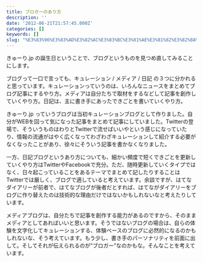 ```yaml
---
title: ブロガーのあり方
description: ''
date: '2012-06-21T21:57:45.000Z'
categories: []
keywords: []
slug: "%E3%83%96%E3%83%AD%E3%82%AC%E3%83%BC%E3%81%AE%E3%81%82%E3%82%8A%E6%96%B9"
---
```

きゅーり.jp の誕生日ということで、ブログというものを見つめ直してみることにします。

ブログって一口で言っても、キュレーション / メディア / 日記 の３つに分かれると思っています。キュレーションっていうのは、いろんなニュースをまとめてブログ記事にするやり方。メディアは自分たちで取材をするなどして記事を創作していくやり方。日記は、主に書き手にあったできごとを書いていくやり方。

きゅーり.jp っていうブログは当初キュレーションブログとして作りました。自分がWEBを回って気になった記事をまとめて記事にしていました。Twitterの登場で、そういうものはわりとTwitterで流せばいいやという感じになっていたり、情報の流通がはやく広くなってわざわざキュレーションして紹介する必要がなくなったことがあり、徐々にそういう記事を書かなくなりました。

一方、日記ブログというあり方についても、細かい頻度で短くできごとを更新していくやり方はTwitterやFacebookで充分。ただ、随時更新していくタイプではなく、日々起こっていることをあるテーマでまとめて記したりすることはTwitterでは厳しく、ブログで適していると考えています。余談ですが、はてなダイアリーが前者で、はてなブログが後者だとすれば、はてながダイアリーをブログに作り替えたのは技術的な理由だけではないかもしれないなと考えたりしています。

メディアブログは、自分たちで記事を創作する能力があるのですから、そのままメディアとしてあればいいと思います。そうではないブログの場合は、自らの体験を文字化してキュレーションする、体験ベースのブログに必然的になるのかもしれないな、そう考えています。もう少し、書き手のパーソナリティを前面に出して。そしてそれが伝えられるのが”ブロガー”なのかもな。そんなことを考えています。